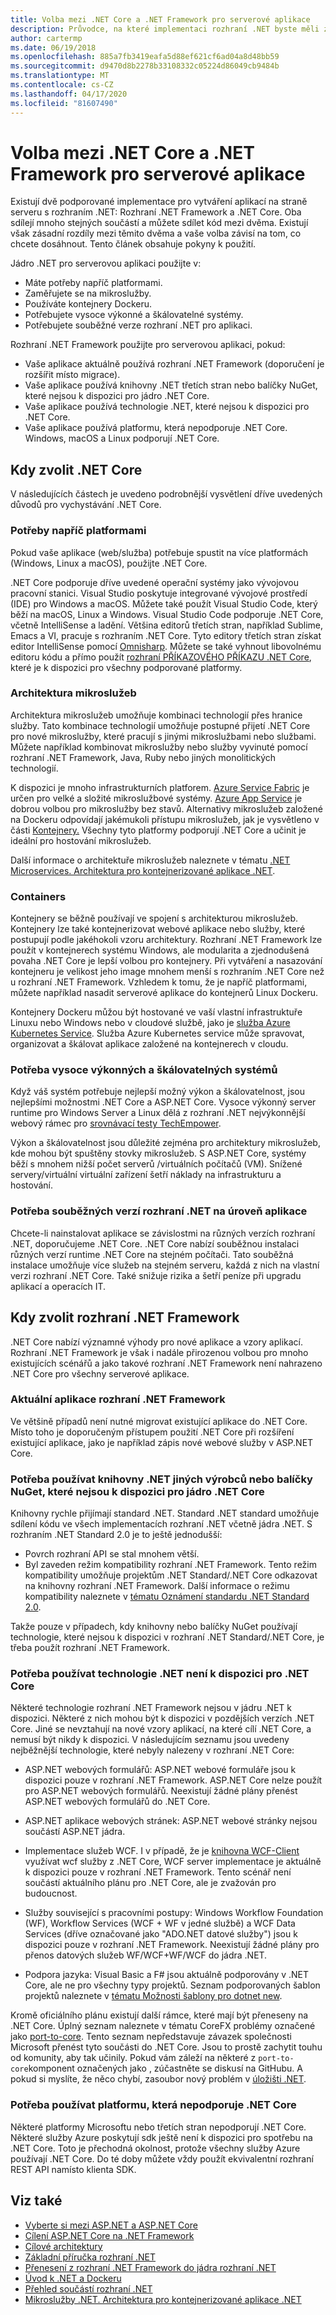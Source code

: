 ```yaml
---
title: Volba mezi .NET Core a .NET Framework pro serverové aplikace
description: Průvodce, na které implementaci rozhraní .NET byste měli zvážit při vytváření serverové aplikace v rozhraní .NET.
author: cartermp
ms.date: 06/19/2018
ms.openlocfilehash: 885a7fb3419eafa5d88ef621cf6ad04a8d48bb59
ms.sourcegitcommit: d9470d8b2278b33108332c05224d86049cb9484b
ms.translationtype: MT
ms.contentlocale: cs-CZ
ms.lasthandoff: 04/17/2020
ms.locfileid: "81607490"
---
```

# <a name="choose-between-net-core-and-net-framework-for-server-apps"></a>Volba mezi .NET Core a .NET Framework pro serverové aplikace

Existují dvě podporované implementace pro vytváření aplikací na straně serveru s rozhraním .NET: Rozhraní .NET Framework a .NET Core. Oba sdílejí mnoho stejných součástí a můžete sdílet kód mezi dvěma. Existují však zásadní rozdíly mezi těmito dvěma a vaše volba závisí na tom, co chcete dosáhnout.  Tento článek obsahuje pokyny k použití.

Jádro .NET pro serverovou aplikaci použijte v:

- Máte potřeby napříč platformami.
- Zaměřujete se na mikroslužby.
- Používáte kontejnery Dockeru.
- Potřebujete vysoce výkonné a škálovatelné systémy.
- Potřebujete souběžné verze rozhraní .NET pro aplikaci.

Rozhraní .NET Framework použijte pro serverovou aplikaci, pokud:

- Vaše aplikace aktuálně používá rozhraní .NET Framework (doporučení je rozšířit místo migrace).
- Vaše aplikace používá knihovny .NET třetích stran nebo balíčky NuGet, které nejsou k dispozici pro jádro .NET Core.
- Vaše aplikace používá technologie .NET, které nejsou k dispozici pro .NET Core.
- Vaše aplikace používá platformu, která nepodporuje .NET Core. Windows, macOS a Linux podporují .NET Core.

## <a name="when-to-choose-net-core"></a>Kdy zvolit .NET Core

V následujících částech je uvedeno podrobnější vysvětlení dříve uvedených důvodů pro vychystávání .NET Core.

### <a name="cross-platform-needs"></a>Potřeby napříč platformami

Pokud vaše aplikace (web/služba) potřebuje spustit na více platformách (Windows, Linux a macOS), použijte .NET Core.

.NET Core podporuje dříve uvedené operační systémy jako vývojovou pracovní stanici. Visual Studio poskytuje integrované vývojové prostředí (IDE) pro Windows a macOS. Můžete také použít Visual Studio Code, který běží na macOS, Linux a Windows. Visual Studio Code podporuje .NET Core, včetně IntelliSense a ladění. Většina editorů třetích stran, například Sublime, Emacs a VI, pracuje s rozhraním .NET Core. Tyto editory třetích stran získat editor IntelliSense pomocí [Omnisharp](https://www.omnisharp.net/). Můžete se také vyhnout libovolnému editoru kódu a přímo použít [rozhraní PŘÍKAZOVÉHO PŘÍKAZU .NET Core](../core/tools/index.md), které je k dispozici pro všechny podporované platformy.

### <a name="microservices-architecture"></a>Architektura mikroslužeb

Architektura mikroslužeb umožňuje kombinaci technologií přes hranice služby. Tato kombinace technologií umožňuje postupné přijetí .NET Core pro nové mikroslužby, které pracují s jinými mikroslužbami nebo službami. Můžete například kombinovat mikroslužby nebo služby vyvinuté pomocí rozhraní .NET Framework, Java, Ruby nebo jiných monolitických technologií.

K dispozici je mnoho infrastrukturních platforem. [Azure Service Fabric](https://azure.microsoft.com/services/service-fabric/) je určen pro velké a složité mikroslužbové systémy. [Azure App Service](https://azure.microsoft.com/services/app-service/) je dobrou volbou pro mikroslužby bez stavů. Alternativy mikroslužeb založené na Dockeru odpovídají jakémukoli přístupu mikroslužeb, jak je vysvětleno v části [Kontejnery.](#containers) Všechny tyto platformy podporují .NET Core a učinit je ideální pro hostování mikroslužeb.

Další informace o architektuře mikroslužeb naleznete v tématu [.NET Microservices. Architektura pro kontejnerizované aplikace .NET](../architecture/microservices/index.md).

### <a name="containers"></a>Containers

Kontejnery se běžně používají ve spojení s architekturou mikroslužeb. Kontejnery lze také kontejnerizovat webové aplikace nebo služby, které postupují podle jakéhokoli vzoru architektury. Rozhraní .NET Framework lze použít v kontejnerech systému Windows, ale modularita a zjednodušená povaha .NET Core je lepší volbou pro kontejnery. Při vytváření a nasazování kontejneru je velikost jeho image mnohem menší s rozhraním .NET Core než u rozhraní .NET Framework. Vzhledem k tomu, že je napříč platformami, můžete například nasadit serverové aplikace do kontejnerů Linux Dockeru.

Kontejnery Dockeru můžou být hostované ve vaší vlastní infrastruktuře Linuxu nebo Windows nebo v cloudové službě, jako je [služba Azure Kubernetes Service](https://azure.microsoft.com/services/kubernetes-service/). Služba Azure Kubernetes service může spravovat, organizovat a škálovat aplikace založené na kontejnerech v cloudu.

### <a name="a-need-for-high-performance-and-scalable-systems"></a>Potřeba vysoce výkonných a škálovatelných systémů

Když váš systém potřebuje nejlepší možný výkon a škálovatelnost, jsou nejlepšími možnostmi .NET Core a ASP.NET Core. Vysoce výkonný server runtime pro Windows Server a Linux dělá z rozhraní .NET nejvýkonnější webový rámec pro [srovnávací testy TechEmpower](https://www.techempower.com/benchmarks/#hw=ph&test=plaintext).

Výkon a škálovatelnost jsou důležité zejména pro architektury mikroslužeb, kde mohou být spuštěny stovky mikroslužeb. S ASP.NET Core, systémy běží s mnohem nižší počet serverů /virtuálních počítačů (VM). Snížené servery/virtuální virtuální zařízení šetří náklady na infrastrukturu a hostování.

### <a name="a-need-for-side-by-side-of-net-versions-per-application-level"></a>Potřeba souběžných verzí rozhraní .NET na úroveň aplikace

Chcete-li nainstalovat aplikace se závislostmi na různých verzích rozhraní .NET, doporučujeme .NET Core. .NET Core nabízí souběžnou instalaci různých verzí runtime .NET Core na stejném počítači. Tato souběžná instalace umožňuje více služeb na stejném serveru, každá z nich na vlastní verzi rozhraní .NET Core. Také snižuje rizika a šetří peníze při upgradu aplikací a operacích IT.

## <a name="when-to-choose-net-framework"></a>Kdy zvolit rozhraní .NET Framework

.NET Core nabízí významné výhody pro nové aplikace a vzory aplikací. Rozhraní .NET Framework je však i nadále přirozenou volbou pro mnoho existujících scénářů a jako takové rozhraní .NET Framework není nahrazeno .NET Core pro všechny serverové aplikace.

### <a name="current-net-framework-applications"></a>Aktuální aplikace rozhraní .NET Framework

Ve většině případů není nutné migrovat existující aplikace do .NET Core. Místo toho je doporučeným přístupem použití .NET Core při rozšíření existující aplikace, jako je například zápis nové webové služby v ASP.NET Core.

### <a name="a-need-to-use-third-party-net-libraries-or-nuget-packages-not-available-for-net-core"></a>Potřeba používat knihovny .NET jiných výrobců nebo balíčky NuGet, které nejsou k dispozici pro jádro .NET Core

Knihovny rychle přijímají standard .NET. Standard .NET standard umožňuje sdílení kódu ve všech implementacích rozhraní .NET včetně jádra .NET. S rozhraním .NET Standard 2.0 je to ještě jednodušší:

- Povrch rozhraní API se stal mnohem větší.
- Byl zaveden režim kompatibility rozhraní .NET Framework. Tento režim kompatibility umožňuje projektům .NET Standard/.NET Core odkazovat na knihovny rozhraní .NET Framework. Další informace o režimu kompatibility naleznete v [tématu Oznámení standardu .NET Standard 2.0](https://devblogs.microsoft.com/dotnet/announcing-net-standard-2-0/).

Takže pouze v případech, kdy knihovny nebo balíčky NuGet používají technologie, které nejsou k dispozici v rozhraní .NET Standard/.NET Core, je třeba použít rozhraní .NET Framework.

### <a name="a-need-to-use-net-technologies-not-available-for-net-core"></a>Potřeba používat technologie .NET není k dispozici pro .NET Core

Některé technologie rozhraní .NET Framework nejsou v jádru .NET k dispozici. Některé z nich mohou být k dispozici v pozdějších verzích .NET Core. Jiné se nevztahují na nové vzory aplikací, na které cílí .NET Core, a nemusí být nikdy k dispozici. V následujícím seznamu jsou uvedeny nejběžnější technologie, které nebyly nalezeny v rozhraní .NET Core:

- ASP.NET webových formulářů: ASP.NET webové formuláře jsou k dispozici pouze v rozhraní .NET Framework. ASP.NET Core nelze použít pro ASP.NET webových formulářů. Neexistují žádné plány přenést ASP.NET webových formulářů do .NET Core.

- ASP.NET aplikace webových stránek: ASP.NET webové stránky nejsou součástí ASP.NET jádra.

- Implementace služeb WCF. I v případě, že je [knihovna WCF-Client](https://github.com/dotnet/wcf) využívat wcf služby z .NET Core, WCF server implementace je aktuálně k dispozici pouze v rozhraní .NET Framework. Tento scénář není součástí aktuálního plánu pro .NET Core, ale je zvažován pro budoucnost.

- Služby související s pracovními postupy: Windows Workflow Foundation (WF), Workflow Services (WCF + WF v jedné službě) a WCF Data Services (dříve označované jako "ADO.NET datové služby") jsou k dispozici pouze v rozhraní .NET Framework.  Neexistují žádné plány pro přenos datových služeb WF/WCF+WF/WCF do jádra .NET.

- Podpora jazyka: Visual Basic a F# jsou aktuálně podporovány v .NET Core, ale ne pro všechny typy projektů. Seznam podporovaných šablon projektů naleznete v [tématu Možnosti šablony pro dotnet new](../core/tools/dotnet-new.md#arguments).

Kromě oficiálního plánu existují další rámce, které mají být přeneseny na .NET Core. Úplný seznam naleznete v tématu CoreFX problémy označené jako [port-to-core](https://github.com/dotnet/corefx/issues?q=is%3Aopen+is%3Aissue+label%3Aport-to-core). Tento seznam nepředstavuje závazek společnosti Microsoft přenést tyto součásti do .NET Core. Jsou to prostě zachytit touhu od komunity, aby tak učinily. Pokud vám záleží na některé z `port-to-core`komponent označených jako , zúčastněte se diskusí na GitHubu. A pokud si myslíte, že něco chybí, zasoubor nový problém v [úložišti .NET](https://github.com/dotnet/runtime/issues/new).

### <a name="a-need-to-use-a-platform-that-doesnt-support-net-core"></a>Potřeba používat platformu, která nepodporuje .NET Core

Některé platformy Microsoftu nebo třetích stran nepodporují .NET Core. Některé služby Azure poskytují sdk ještě není k dispozici pro spotřebu na .NET Core. Toto je přechodná okolnost, protože všechny služby Azure používají .NET Core. Do té doby můžete vždy použít ekvivalentní rozhraní REST API namísto klienta SDK.

## <a name="see-also"></a>Viz také

- [Vyberte si mezi ASP.NET a ASP.NET Core](/aspnet/core/choose-aspnet-framework)
- [Cílení ASP.NET Core na .NET Framework](/aspnet/core/introduction-to-aspnet-core#aspnet-core-targeting-net-framework)
- [Cílové architektury](frameworks.md)
- [Základní příručka rozhraní .NET](../core/index.yml)
- [Přenesení z rozhraní .NET Framework do jádra rozhraní .NET](../core/porting/index.md)
- [Úvod k .NET a Dockeru](../core/docker/introduction.md)
- [Přehled součástí rozhraní .NET](components.md)
- [Mikroslužby .NET. Architektura pro kontejnerizované aplikace .NET](../architecture/microservices/index.md)
